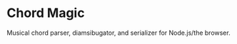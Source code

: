 Chord Magic
==========

Musical chord parser, diamsibugator, and serializer for Node.js/the browser.